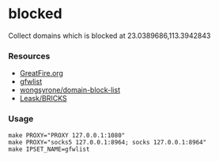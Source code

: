 blocked
======

Collect domains which is blocked at 23.0389686,113.3942843

### Resources

* [GreatFire.org](https://zh.greatfire.org/analyzer)
* [gfwlist](https://github.com/gfwlist/gfwlist)
* [wongsyrone/domain-block-list](https://github.com/wongsyrone/domain-block-list)
* [Leask/BRICKS](https://github.com/Leask/BRICKS)

### Usage

```
make PROXY="PROXY 127.0.0.1:1080"
make PROXY="socks5 127.0.0.1:8964; socks 127.0.0.1:8964"
make IPSET_NAME=gfwlist
```

